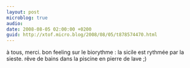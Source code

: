 ```yaml
---
layout: post
microblog: true
audio: 
date: 2008-08-05 02:00:00 +0200
guid: http://xtof.micro.blog/2008/08/05/t878574470.html
---
```

à tous, merci.  bon feeling sur le biorythme : la sicile est rythmée par la sieste. rêve de bains dans la piscine en pierre de lave ;)
